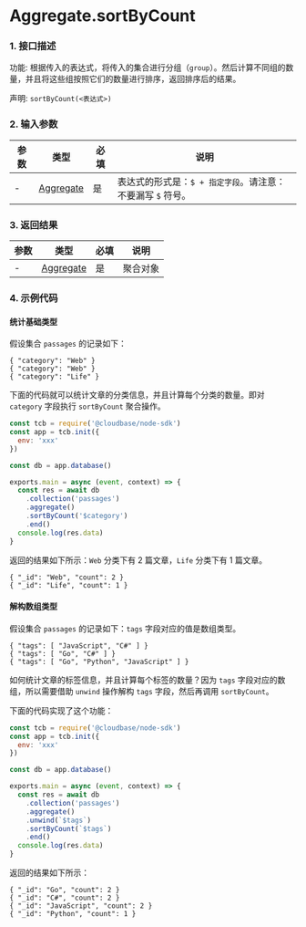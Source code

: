 # Aggregate.sortByCount

### 1. 接口描述

功能: 根据传入的表达式，将传入的集合进行分组（`group`）。然后计算不同组的数量，并且将这些组按照它们的数量进行排序，返回排序后的结果。

声明: `sortByCount(<表达式>)`

### 2. 输入参数

| 参数 | 类型                         | 必填 | 说明                                                        |
| ---- | ---------------------------- | ---- | ----------------------------------------------------------- |
| -    | [Aggregate](../aggregate.md) | 是   | 表达式的形式是：`$ + 指定字段`。请注意：不要漏写 `$` 符号。 |

### 3. 返回结果

| 参数 | 类型                         | 必填 | 说明     |
| ---- | ---------------------------- | ---- | -------- |
| -    | [Aggregate](../aggregate.md) | 是   | 聚合对象 |

### 4. 示例代码

#### 统计基础类型

假设集合 `passages` 的记录如下：

```
{ "category": "Web" }
{ "category": "Web" }
{ "category": "Life" }
```

下面的代码就可以统计文章的分类信息，并且计算每个分类的数量。即对 `category` 字段执行 `sortByCount` 聚合操作。

```javascript
const tcb = require('@cloudbase/node-sdk')
const app = tcb.init({
  env: 'xxx'
})

const db = app.database()

exports.main = async (event, context) => {
  const res = await db
    .collection('passages')
    .aggregate()
    .sortByCount('$category')
    .end()
  console.log(res.data)
}
```

返回的结果如下所示：`Web` 分类下有 2 篇文章，`Life` 分类下有 1 篇文章。

```
{ "_id": "Web", "count": 2 }
{ "_id": "Life", "count": 1 }
```

#### 解构数组类型

假设集合 `passages` 的记录如下：`tags` 字段对应的值是数组类型。

```
{ "tags": [ "JavaScript", "C#" ] }
{ "tags": [ "Go", "C#" ] }
{ "tags": [ "Go", "Python", "JavaScript" ] }
```

如何统计文章的标签信息，并且计算每个标签的数量？因为 `tags` 字段对应的数组，所以需要借助 `unwind` 操作解构 `tags` 字段，然后再调用 `sortByCount`。

下面的代码实现了这个功能：

```javascript
const tcb = require('@cloudbase/node-sdk')
const app = tcb.init({
  env: 'xxx'
})

const db = app.database()

exports.main = async (event, context) => {
  const res = await db
    .collection('passages')
    .aggregate()
    .unwind(`$tags`)
    .sortByCount(`$tags`)
    .end()
  console.log(res.data)
}
```

返回的结果如下所示：

```
{ "_id": "Go", "count": 2 }
{ "_id": "C#", "count": 2 }
{ "_id": "JavaScript", "count": 2 }
{ "_id": "Python", "count": 1 }
```
